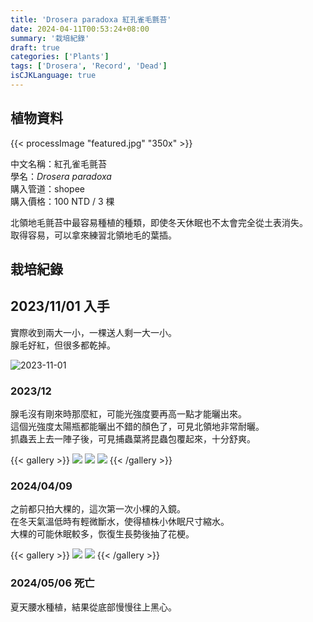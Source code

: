 ```yaml
---
title: 'Drosera paradoxa 紅孔雀毛氈苔'
date: 2024-04-11T00:53:24+08:00
summary: '栽培紀錄'
draft: true
categories: ['Plants']
tags: ['Drosera', 'Record', 'Dead']
isCJKLanguage: true
---
```


## 植物資料

{{< processImage "featured.jpg" "350x" >}}

中文名稱：紅孔雀毛氈苔  
學名：*Drosera paradoxa*  
購入管道：shopee  
購入價格：100 NTD / 3 棵  

北領地毛氈苔中最容易種植的種類，即使冬天休眠也不太會完全從土表消失。  
取得容易，可以拿來練習北領地毛的葉插。  

## 栽培紀錄

## 2023/11/01 入手

實際收到兩大一小，一棵送人剩一大一小。  
腺毛好紅，但很多都乾掉。  

![2023-11-01](./images/2023-11-01.jpg)

### 2023/12

腺毛沒有剛來時那麼紅，可能光強度要再高一點才能曬出來。  
這個光強度太陽瓶都能曬出不錯的顏色了，可見北領地非常耐曬。  
抓蟲丟上去一陣子後，可見捕蟲葉將昆蟲包覆起來，十分舒爽。  

{{< gallery >}}
  <img src="./images/2023-12-06(1).jpg" class="grid-w33">
  <img src="./images/2023-12-06(2).jpg" class="grid-w33">
  <img src="./images/2023-12-25.jpg" class="grid-w33">
{{< /gallery >}}

### 2024/04/09

之前都只拍大棵的，這次第一次小棵的入鏡。  
在冬天氣溫低時有輕微斷水，使得植株小休眠尺寸縮水。  
大棵的可能休眠較多，恢復生長勢後抽了花梗。  

{{< gallery >}}
  <img src="./images/2024-04-09(1).jpg" class="grid-w50">
  <img src="./images/2024-04-09(2).jpg" class="grid-w50">
{{< /gallery >}}

### 2024/05/06 死亡

夏天腰水種植，結果從底部慢慢往上黑心。
